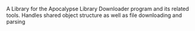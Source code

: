 A Library for the Apocalypse Library Downloader program and its related tools. 
    Handles shared object structure as well as file downloading and parsing
